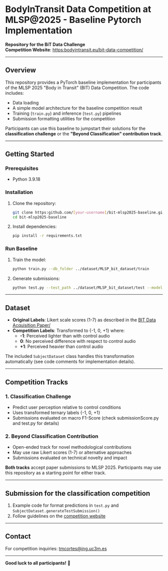  # BodyInTransit Data Competition at MLSP@2025 - Baseline Pytorch Implementation
 
 **Repository for the BiT Data Challenge**  
 **Competition Website**: [https:bodyintransit.eu/bit-data-competition/](https:bodyintransit.eu/bit-data-competition/)
 
 ---
 
 ## Overview
 This repository provides a PyTorch baseline implementation for participants of the MLSP 2025 "Body in Transit" (BIT) Data Competition. The code includes:
 - Data loading
 - A simple model architecture for the baseline competition result
 - Training (`train.py`) and inference (`test.py`) pipelines
 - Submission formatting utilities for the competition
 
 Participants can use this baseline to jumpstart their solutions for the **classification challenge** or the **"Beyond Classification" contribution track**.
 
 ---
 
 ## Getting Started
 
 ### Prerequisites
 - Python 3.9.18
 
 ### Installation
 1. Clone the repository:
    ```bash
    git clone https:github.com/[your-username]/bit-mlsp2025-baseline.git
    cd bit-mlsp2025-baseline
    ```
 2. Install dependencies:
    ```bash
    pip install -r requirements.txt
    ```
 
 ### Run Baseline
 1. Train the model:
    ```bash
    python train.py --db_folder ../dataset/MLSP_bit_dataset/train
    ```
 2. Generate submissions:
    ```bash
    python test.py --test_path ../dataset/MLSP_bit_dataset/test --model ./checkpoint_epoch_10.pth
    ```
 
 ---
 
 ## Dataset
 - **Original Labels**: Likert scale scores (1-7) as described in the [BIT Data Acquisition Paper/](https:dl.acm.org/doi/10.1145/3613904.3642651)
 - **Competition Labels**: Transformed to {-1, 0, +1} where:
   - **-1**: Perceived lighter than with control audio
   - **0**: No perceived difference with respect to control audio
   - **+1**: Perceived heavier than control audio
 
 The included `SubjectDataset` class handles this transformation automatically (see code comments for implementation details).
 
 ---
 
 ## Competition Tracks
 ### 1. Classification Challenge
 - Predict user perception relative to control conditions
 - Uses transformed ternary labels {-1, 0, +1}
 - Submissions evaluated on macro F1-Score (check submissionScore.py and test.py for details)
 
 ### 2. Beyond Classification Contribution
 - Open-ended track for novel methodological contributions
 - May use raw Likert scores (1-7) or alternative approaches
 - Submissions evaluated on technical novelty and impact
 
 **Both tracks** accept paper submissions to MLSP 2025. Participants may use this repository as a starting point for either track.
 
 ---
 
 ## Submission for the classification competition
 1. Example code for format predictions in `test.py` and `SubjectDataset.generateTestSubmission()`
 2. Follow guidelines on the [competition website](https:bodyintransit.eu/bit-data-competition/)
 
 
 ---
 
 ## Contact
 For competition inquiries: [tmcortes@ing.uc3m.es](mailto:tmcortes@ing.uc3m.es)
 
 ---
 
 **Good luck to all participants!** 🚀

